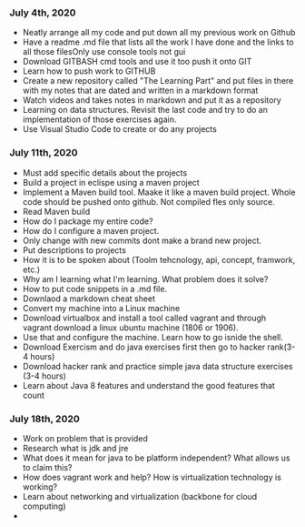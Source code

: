 ### **July 4th, 2020**
- Neatly arrange all my code and put down all my previous work on Github
- Have a readme .md file that lists all the work I have done and the links to all those filesOnly use console tools not gui
- Download GITBASH cmd tools and use it too push it onto GIT
- Learn how to push work to GITHUB 
- Create a new repository called "The Learning Part" and put files in there with my notes that are dated and written in a markdown format
- Watch videos and takes notes in markdown and put it as a repository 
- Learning on data structures. Revisit the last code and try to do an implementation of those exercises again. 
- Use Visual Studio Code to create or do any projects

### **July 11th, 2020**
- Must add specific details about the projects
- Build a project in eclispe using a maven project
- Implement a Maven build tool. Maake it like a maven build project. Whole code should be pushed onto github. Not compiled fles only source.
- Read Maven build
- How do I package my entire code?
- How do I configure a maven project.
- Only change with new commits dont make a brand new project.
- Put descriptions to projects
- How it is to be spoken about (Toolm tehcnology, api, concept, framwork, etc.)
- Why am I learning what I'm learning. What problem does  it solve?
- How to put code snippets in a .md file. 
- Downlaod a markdown cheat sheet
- Convert my machine into a Linux machine
- Download virtualbox and install a tool called vagrant and through vagrant download a linux ubuntu machine (1806 or 1906). 
- Use that and configure the machine. Learn how to go isnide the shell. 
- Download Exercism and do java exercises first then go to hacker rank(3-4 hours)
- Download hacker rank and practice simple java data structure exercises (3-4 hours)
- Learn about Java 8 features and understand the good features that count

### **July 18th, 2020**
- Work on problem that is provided
- Research what is jdk and jre
- What does it mean for java to be platform independent? What allows us to claim this?
- How does vagrant work and help? How is virtualization technology is working?
- Learn about networking and virtualization (backbone for cloud computing)
- 
